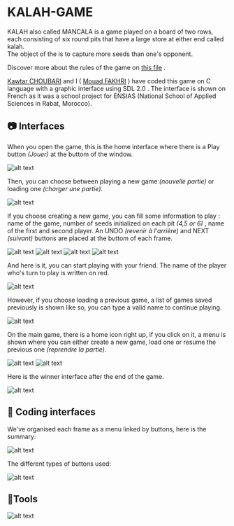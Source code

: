 # KALAH-GAME
KALAH also called MANCALA is a game played on a board of two rows, each consisting of six round pits that have a 
large store at either end called kalah.  
The object of the is to capture more seeds than one's opponent.

Discover more about the rules of the game on [this file](https://github.com/moadfakhri/KALAH-/blob/master/rules.txt) .

[Kawtar CHOUBARI](https://github.com/choub26) and I ( [Mouad FAKHRI](https://github.com/moadfakhri) ) have coded this game on C language with a graphic interface using SDL 2.0 .
The interface is shown on French as it was a school project for ENSIAS (National School of Applied Sciences in Rabat, Morocco).


## :camera: Interfaces

When you open the game, this is the home interface where there is a Play button *(Jouer)* at the buttom of the window. 

![alt text](https://github.com/choub26/KALAH-GAME/blob/master/images/outputs/home.PNG)

Then, you can choose between playing a new game *(nouvelle partie)* or loading one *(charger une partie)*.

![alt text](https://github.com/choub26/KALAH-GAME/blob/master/images/outputs/choice.PNG)

If you choose creating a new game, you can fill some information to play : name of the game, number of seeds initialized on each pit *(4,5 or 6)* , name of the first and second player.
An UNDO *(revenir à l'arrière)* and NEXT *(suivant)* buttons are placed at the buttom of each frame.

![alt text](https://github.com/choub26/KALAH-GAME/blob/master/images/outputs/JEU.PNG)
![alt text](https://github.com/choub26/KALAH-GAME/blob/master/images/outputs/nbpieces.PNG)
![alt text](https://github.com/choub26/KALAH-GAME/blob/master/images/outputs/player1.PNG)
![alt text](https://github.com/choub26/KALAH-GAME/blob/master/images/outputs/player2.PNG)

And here is it, you can start playing with your friend. The name of the player who's turn to play is written on red.

![alt text](https://github.com/choub26/KALAH-GAME/blob/master/images/outputs/board.PNG)

However, if you choose loading a previous game, a list of games saved previously is shown like so, you can type a valid name to continue playing.

![alt text](https://github.com/choub26/KALAH-GAME/blob/master/images/outputs/loadgame.PNG)

On the main game, there is a home icon right up, if you click on it, a menu is shown where you can either create a new game, load one or resume the previous one *(reprendre la partie)*.

![alt text](https://github.com/choub26/KALAH-GAME/blob/master/images/outputs/UNDO.PNG)
![alt text](https://github.com/choub26/KALAH-GAME/blob/master/images/outputs/reprendre.PNG)

Here is the winner interface after the end of the game.

![alt text](https://github.com/choub26/KALAH-GAME/blob/master/images/outputs/WINNER.PNG)


## :iphone: Coding interfaces

We've organised each frame as a menu linked by buttons, here is the summary:

![alt text](https://github.com/choub26/KALAH-GAME/blob/master/images/outputs/11.PNG)

The different types of buttons used:

![alt text](https://github.com/choub26/KALAH-GAME/blob/master/images/outputs/22.PNG)


## :wrench:Tools

![alt text](https://github.com/choub26/KALAH-GAME/blob/master/images/tools.png)



